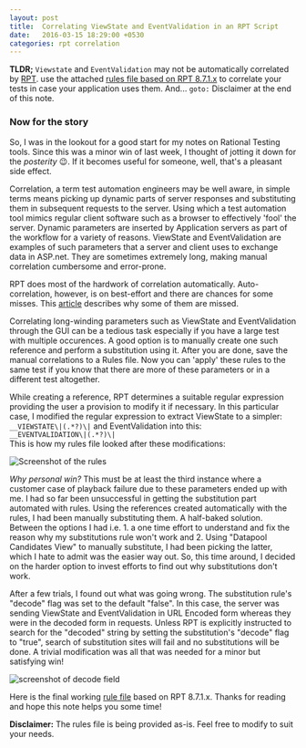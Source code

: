 ```yaml
---
layout: post
title:  Correlating ViewState and EventValidation in an RPT Script
date:   2016-03-15 18:29:00 +0530
categories: rpt correlation
---
```

**TLDR;** `Viewstate` and `EventValidation` may not be automatically correlated by [RPT](https://www.ibm.com/developerworks/downloads/r/rpt).
use the attached [rules file based on RPT 8.7.1.x]({{site.url}}/assets/VS_EV_Rules.zip) to correlate your tests in case your application uses them. And... `goto:` Disclaimer at the end of this note.

### Now for the story

So, I was in the lookout for a good start for my notes on Rational Testing tools. Since this was a minor win of last week,
I thought of jotting it down for the _posterity_ :wink:. If it becomes useful for someone, well, that's a pleasant side effect.

Correlation, a term test automation engineers may be well aware, in simple terms means picking 
up dynamic parts of server responses and substituting them in subsequent requests to the server. Using which a test automation tool mimics regular client software
such as a browser to effectively 'fool' the server. Dynamic parameters are inserted by Application servers as part of the workflow for a variety of reasons. 
ViewState and EventValidation are examples of such parameters that a server and client uses to exchange data in ASP.net. They are sometimes extremely long, making manual correlation 
cumbersome and error-prone.

RPT does most of the hardwork of correlation automatically. Auto-correlation, however, is on best-effort and there are chances for some misses. This [article](http://www.ibm.com/support/knowledgecenter/SSMMM5_8.7.1/com.ibm.rational.test.lt.common.doc/topics/cdatacorrfix.html) describes why some of them are missed. 

Correlating long-winding parameters such as ViewState and EventValidation through the GUI can be a tedious task especially if you have a large test with multiple occurences. 
A good option is to manually create one such reference and perform a substitution using it. After you are done, save the manual correlations to a Rules file. Now you can 'apply' these 
rules to the same test if you know that there are more of these parameters or in a different test altogether.

While creating a reference, RPT determines a suitable regular expression providing the user a provision to modify it if necessary. In this particular case, I modified the regular expression to extract ViewState to a simpler:<br>
`__VIEWSTATE\|(.*?)\|`
and EventValidation into this:<br>
`__EVENTVALIDATION\|(.*?)\|`<br>
This is how my rules file looked after these modifications:

<img src="{{ site.url }}/images/vs-ev-rules-snapshot.jpg" alt="Screenshot of the rules">


*Why personal win?* This must be at least the third instance where a customer case of playback failure due to these parameters ended up with me. I had so far been unsuccessful in 
getting the substitution part automated with rules. Using the references created automatically with the rules, I had been manually substituting them. A half-baked solution. 
Between the options I had i.e. 1. a one time effort to understand and fix the reason why my substitutions rule won't work and 2. Using "Datapool Candidates View" to manually
substitute, I had been picking the latter, which I hate to admit was the easier way out. So, this time around, I decided on the harder option to invest efforts to find out why 
substitutions don't work.

After a few trials, I found out what was going wrong. The substitution rule's "decode" flag was set to the default "false". In this case, the server was sending ViewState and 
EventValidation in URL Encoded form whereas they were in the decoded form in requests. Unless RPT is explicitly instructed to search for the "decoded" string by setting the
substitution's "decode" flag to "true", search of substitution sites will fail and no substitutions will be done. A trivial modification was all that was needed for a minor but 
satisfying win!


<img src="{{ site.url }}/images/substitution-decode-field.jpg" alt="screenshot of decode field">

Here is the final working [rule file]({{site.url}}/assets/VS_EV_Rules.zip) based on RPT 8.7.1.x. Thanks for reading and hope this note helps you some time!


**Disclaimer:** The rules file is being provided as-is. Feel free to modify to suit your needs.

